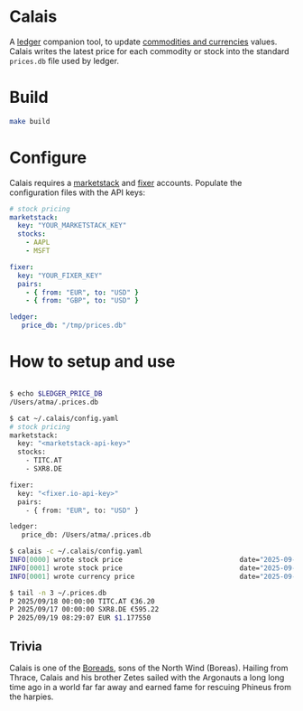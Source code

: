 # Calais
A [ledger](https://ledger-cli.org/) companion tool, to update [commodities and currencies](https://ledger-cli.org/doc/ledger3.html#Commodities-and-Currencies) values. Calais writes the latest price for each commodity or stock into the standard `prices.db` file used by ledger.


# Build

```bash
make build
```

# Configure

Calais requires a [marketstack](https://marketstack.com/) and [fixer](https://fixer.io/) accounts. Populate the configuration files with the API keys:

```yaml
# stock pricing
marketstack:
  key: "YOUR_MARKETSTACK_KEY"
  stocks:
    - AAPL
    - MSFT

fixer:
  key: "YOUR_FIXER_KEY"
  pairs:
    - { from: "EUR", to: "USD" }
    - { from: "GBP", to: "USD" }

ledger:
   price_db: "/tmp/prices.db"
```

# How to setup and use

```bash

$ echo $LEDGER_PRICE_DB
/Users/atma/.prices.db

$ cat ~/.calais/config.yaml
# stock pricing
marketstack:
  key: "<marketstack-api-key>"
  stocks:
    - TITC.AT
    - SXR8.DE

fixer:
  key: "<fixer.io-api-key>"
  pairs:
    - { from: "EUR", to: "USD" }

ledger:
   price_db: /Users/atma/.prices.db

$ calais -c ~/.calais/config.yaml
INFO[0000] wrote stock price                             date="2025-09-18 00:00:00 +0000 +0000" price=36.2 symbol=TITC.AT
INFO[0001] wrote stock price                             date="2025-09-17 00:00:00 +0000 +0000" price=595.22 symbol=SXR8.DE
INFO[0001] wrote currency price                          date="2025-09-19 08:29:07 +0300 EEST" pair=EUR/USD rate=1.17755

$ tail -n 3 ~/.prices.db
P 2025/09/18 00:00:00 TITC.AT €36.20
P 2025/09/17 00:00:00 SXR8.DE €595.22
P 2025/09/19 08:29:07 EUR $1.177550
```

## Trivia
Calais is one of the [Boreads](https://en.wikipedia.org/wiki/Boreads), sons of the North Wind (Boreas). Hailing from Thrace, Calais and his brother Zetes sailed with the Argonauts a long long time ago in a world far far away and earned fame for rescuing Phineus from the harpies.
